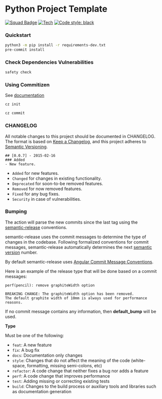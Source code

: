 # Python Project Template
[![Squad Badge](https://img.shields.io/badge/squad-p&d-blue)](https://img.shields.io/badge/squad-p&d-blue) 
[![Tech](https://img.shields.io/badge/tech-python-blue)](https://img.shields.io/badge/tech-python-blue)
[![Code style: black](https://img.shields.io/badge/code%20style-black-000000.svg)](https://github.com/psf/black)

### Quickstart

```bash
python3 -m pip install -r requirements-dev.txt
pre-commit install
```

### Check Dependencies Vulnerabilities
```bash
safety check
```

### Using Commitizen

See [documentation](https://commitizen-tools.github.io/commitizen/getting_started/)

```bash
cz init

cz commit
```

### CHANGELOG

All notable changes to this project should be documented in CHANGELOG.
The format is based on [Keep a Changelog](https://keepachangelog.com/en/1.0.0/),
and this project adheres to [Semantic Versioning](https://semver.org/spec/v2.0.0.html).

```
## [0.0.7] - 2015-02-16
### Added
- New feature.
```

* `Added` for new features.
* `Changed` for changes in existing functionality.
* `Deprecated` for soon-to-be removed features.
* `Removed` for now removed features.
* `Fixed` for any bug fixes.
* `Security` in case of vulnerabilities.

### Bumping

The action will parse the new commits since the last tag using the [semantic-release](https://github.com/semantic-release/semantic-release) conventions.

semantic-release uses the commit messages to determine the type of changes in the codebase. Following formalized conventions for commit messages, semantic-release automatically determines the next [semantic version](https://semver.org) number.

By default semantic-release uses [Angular Commit Message Conventions](https://github.com/angular/angular.js/blob/master/DEVELOPERS.md#-git-commit-guidelines).

Here is an example of the release type that will be done based on a commit messages:

```
perf(pencil): remove graphiteWidth option

BREAKING CHANGE: The graphiteWidth option has been removed.
The default graphite width of 10mm is always used for performance reasons.
```

If no commit message contains any information, then **default_bump** will be used.

**Type**

Must be one of the following:

* `feat`: A new feature
* `fix`: A bug fix
* `docs`: Documentation only changes
* `style`: Changes that do not affect the meaning of the code (white-space, formatting, missing semi-colons, etc)
* `refactor`: A code change that neither fixes a bug nor adds a feature
* `perf`: A code change that improves performance
* `test`: Adding missing or correcting existing tests
* `build`: Changes to the build process or auxiliary tools and libraries such as documentation generation
